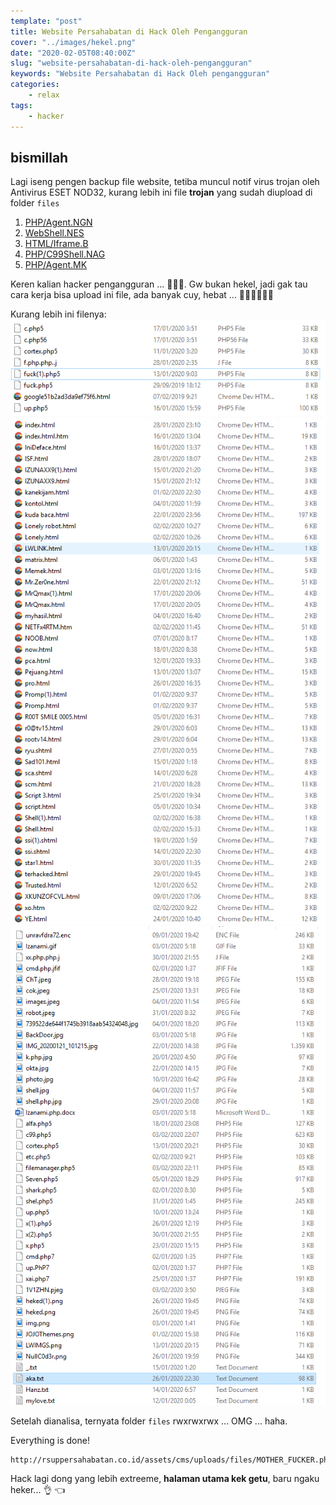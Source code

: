 ```yaml
---
template: "post"
title: Website Persahabatan di Hack Oleh Pengangguran
cover: "../images/hekel.png"
date: "2020-02-05T08:40:00Z"
slug: "website-persahabatan-di-hack-oleh-pengangguran"
keywords: "Website Persahabatan di Hack Oleh pengangguran"
categories: 
    - relax
tags:
    - hacker
---
```


## bismillah

Lagi iseng pengen backup file website, tetiba muncul notif virus trojan oleh  Antivirus ESET NOD32, kurang lebih ini file **trojan** yang sudah diupload di folder `files`

1. [PHP/Agent.NGN](https://www.virusradar.com/en/PHP_Agent.NGN/description)
2. [WebShell.NES](https://www.virusradar.com/en/PHP_WebShell.NES/description)
3. [HTML/Iframe.B](https://www.virusradar.com/en/HTML_Iframe.B/description)
4. [PHP/C99Shell.NAG](https://www.virusradar.com/en/PHP_C99Shell.NAG/description)
5. [PHP/Agent.MK](https://www.virusradar.com/en/PHP_Agent.MK/description)

Keren kalian hacker pengangguran ... 🤣🤣🤣.  Gw bukan hekel, jadi gak tau cara kerja bisa upload ini file, ada banyak cuy, hebat ... 👏🏻👏🏻👏🏻

Kurang lebih ini filenya:
![hekel1](../images/hekel1.png)
![hekel2](../images/hekel2.png)
![hekel1](../images/hekel3.png)

Setelah dianalisa, ternyata folder `files` rwxrwxrwx ... OMG ... haha.

Everything is done!

```html
http://rsuppersahabatan.co.id/assets/cms/uploads/files/MOTHER_FUCKER.php
```

Hack lagi dong yang lebih extreeme, **halaman utama kek getu**, baru ngaku heker...  👌 👈